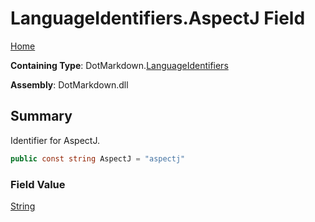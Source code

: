 # LanguageIdentifiers\.AspectJ Field

[Home](../../../README.md)

**Containing Type**: DotMarkdown\.[LanguageIdentifiers](../README.md)

**Assembly**: DotMarkdown\.dll

## Summary

Identifier for AspectJ\.

```csharp
public const string AspectJ = "aspectj"
```

### Field Value

[String](https://docs.microsoft.com/en-us/dotnet/api/system.string)

